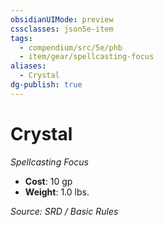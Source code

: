 ```yaml
---
obsidianUIMode: preview
cssclasses: json5e-item
tags:
  - compendium/src/5e/phb
  - item/gear/spellcasting-focus
aliases:
  - Crystal
dg-publish: true
---
```

# Crystal
*Spellcasting Focus*  

- **Cost**: 10 gp
- **Weight**: 1.0 lbs.

*Source: SRD / Basic Rules*